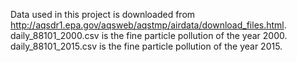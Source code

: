 Data used in this project is downloaded from http://aqsdr1.epa.gov/aqsweb/aqstmp/airdata/download_files.html.
daily_88101_2000.csv is the fine particle pollution of the year 2000.
daily_88101_2015.csv is the fine particle pollution of the year 2015.
